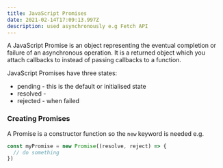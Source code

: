 ```yaml
---
title: JavaScript Promises
date: 2021-02-14T17:09:13.997Z
description: used asynchronously e.g Fetch API
---
```

A JavaScript Promise is an object representing the eventual completion or failure of an asynchronous operation. It is a returned object which you attach callbacks to instead of passing callbacks to a function.

JavaScript Promises have three states:

- pending - this is the default or initialised state
- resolved - 
- rejected - when failed

### Creating Promises

A Promise is a constructor function so the `new` keyword is needed e.g.

```javascript
const myPromise = new Promise((resolve, reject) => {
  // do something
})
```